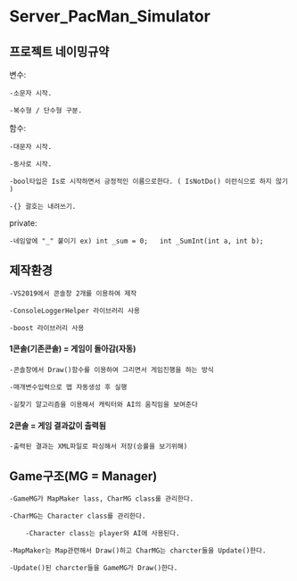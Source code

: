 # Server_PacMan_Simulator




## 프로젝트 네이밍규약


변수:


	-소문자 시작.

	-복수형 / 단수형 구분.	

	

함수:


	-대문자 시작.

	-동사로 시작.

	-bool타입은 Is로 시작하면서 긍정적인 이름으로한다. ( IsNotDo() 이런식으로 하지 않기 )
	
	-{} 괄호는 내려쓰기.
	




private:


	-네임앞에 "_" 붙이기 ex) int _sum = 0;   int _SumInt(int a, int b);





## 제작환경

	-VS2019에서 콘솔창 2개를 이용하여 제작

	-ConsoleLoggerHelper 라이브러리 사용
	
	-boost 라이브러리 사용

#### 1콘솔(기존콘솔) = 게임이 돌아감(자동)

	-콘솔창에서 Draw()함수를 이용하여 그리면서 게임진행을 하는 방식

	-매개변수입력으로 맵 자동생성 후 실행

	-길찾기 알고리즘을 이용해서 캐릭터와 AI의 움직임을 보여준다

#### 2콘솔 = 게임 결과값이 출력됨

	-출력된 결과는 XML파일로 파싱해서 저장(승률을 보기위해)




## Game구조(MG = Manager)

	-GameMG가 MapMaker lass, CharMG class를 관리한다.
	
	-CharMG는 Character class를 관리한다.
	
		-Character class는 player와 AI에 사용된다.
		
	-MapMaker는 Map관련해서 Draw()하고 CharMG는 charcter들을 Update()한다.
	
	-Update()된 charcter들을 GameMG가 Draw()한다.
